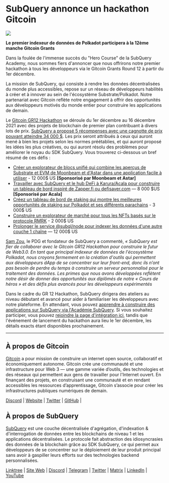 # SubQuery annonce un hackathon Gitcoin

![](https://miro.medium.com/max/1400/1*deQMrJlp2aJ5YVAGoFhO-Q.png)

**Le premier indexeur de données de Polkadot participera à la 12ème manche Gitcoin Grants**

Dans la foulée de l'immense succès du "Hero Course" de la SubQuery Academy, nous sommes fiers d'annoncer que nous offrirons notre premier hackathon à tous les développeurs via le Gitcoin Grants Round 12 à partir du 1er décembre.

La mission de SubQuery, qui consiste à rendre les données décentralisées du monde plus accessibles, repose sur un réseau de développeurs habilités à créer et à innover au sein de l'écosystème Substrate/Polkadot. Notre partenariat avec Gitcoin reflète notre engagement à offrir des opportunités aux développeurs motivés du monde entier pour construire les applications de demain.

Le  [Gitcoin GR12 Hackathon](https://gitcoin.co/hackathon/gr12/onboard)  se déroule du 1er décembre au 16 décembre 2021 avec des projets de blockchain de premier plan contribuant à divers lots de prix.  [SubQuery a proposé 5 récompenses avec une cagnotte de prix pouvant atteindre 34 000 $](https://gitcoin.co/hackathon/gr12/?org=subquery). Les prix seront attribués à ceux qui auront mené à bien les projets selon les normes préétablies, et qui auront proposé les idées les plus créatives, ou qui auront résolu des problèmes pour améliorer le noyau du SDK SubQuery. Vous trouverez ci-dessous un bref résumé de ces défis :

-   [Créer un explorateur de blocs unifié qui combine les aperçus de Substrate et EVM de Moonbeam et d'Astar dans une application facile à utiliser](https://gitcoin.co/issue/subquery/grants/1)  - 12 000$ US **[Sponsorisé par Moonbeam et Astar]**
-   [Travailler avec SubQuery et le hub DeFi à Karura/Acala pour construire un tableau de bord inspiré de Zapper.fi ou defisaver.com](https://gitcoin.co/issue/subquery/grants/2)  — 8 000 $US **[Sponsorisé par Acala]**
-   [Créez un tableau de bord de staking qui montre les meilleures opportunités de staking sur Polkadot et ses différents parachains](https://gitcoin.co/issue/subquery/grants/3)  - 3 000$ US
-   [Construire un explorateur de marché pour tous les NFTs basés sur le protocole RMRK](https://gitcoin.co/issue/subquery/grants/4)  - 2 000$ US
-   [Prolonger le service @subql/node pour indexer les données d'une autre couche 1 chaîne](https://gitcoin.co/issue/subquery/grants/5)  — 12 000$ US

[Sam Zou](https://twitter.com/zoujialiu), le PDG et fondateur de SubQuery a commenté,  _« SubQuery est fier de collaborer avec le Gitcoin GR12 Hackathon pour construire le futur de Web3.0. En tant que principal indexeur de données de l'écosystème Polkadot, nous croyons fermement en la création d'outils qui permettent aux développeurs dApp de se concentrer sur leur front-end, donc ils n’ont pas besoin de perdre du temps à construire un serveur personnalisé pour le traitement des données. Les primes que nous avons développées reflètent notre désir de donner des opportunités aux diplômés de notre « Cours de héros » et des défis plus avancés pour les développeurs expérimentés_

Dans le cadre du GR 12 Hackathon, SubQuery dirigera des ateliers au niveau débutant et avancé pour aider à familiariser les développeurs avec notre plateforme. En attendant, vous pouvez [apprendre à construire des applications sur SubQuery via l'Académie SubQuery](https://subquery.coassemble.com/unlock/dOKZW6O#/). Si vous souhaitez participer, vous pouvez [rejoindre la page d'intégration ici](https://gitcoin.co/hackathon/gr12/onboard), tandis que l'événement de lancement du hackathon aura lieu le 1er décembre, les détails exacts étant disponibles prochainement.

---

## À propos de Gitcoin

[Gitcoin](http://www.gitcoin.co/)  a pour mission de construire un internet open source, collaboratif et économiquement autonome. Gitcoin crée une communauté et une infrastructure pour Web 3 — une gamme variée d’outils, des technologies et des réseaux qui permettent aux gens de travailler pour l'Internet ouvert. En finançant des projets, en construisant une communauté et en rendant accessibles les ressources d’apprentissage, Gitcoin s’associe pour créer les infrastructures publiques numériques de demain.

[Discord](https://discord.gg/6PZUM3cFpz)  | [Website](http://www.gitcoin.co/)  |  [Twitter](https://twitter.com/gitcoin)  |  [GitHub](https://github.com/gitcoinco/)  |

## À propos de SubQuery

[SubQuery](https://subquery.network/) est une couche décentralisée d'agrégation, d'indexation & d'interrogation de données entre les blockchains de niveau 1 et les applications décentralisées. Le protocole fait abstraction des idiosyncrasies des données de la blockchain grâce au SDK SubQuery, ce qui permet aux développeurs de se concentrer sur le déploiement de leur produit principal sans avoir à gaspiller leurs efforts sur des technologies backend personnalisées.

[Linktree](https://linktr.ee/subquerynetwork) | [Site Web](https://subquery.network/) | [Discord](https://discord.com/invite/78zg8aBSMG) | [Telegram](https://t.me/subquerynetwork) | [Twitter](https://twitter.com/subquerynetwork) | [Matrix](https://matrix.to/#/#subquery:matrix.org) | [LinkedIn](https://www.linkedin.com/company/subquery) | [YouTube](https://www.youtube.com/channel/UCi1a6NUUjegcLHDFLr7CqLw)
